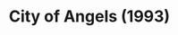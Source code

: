 ---
layout: shows
title: City of Angels (1993)
image:
category:
details:
  Theatre: Theatre Jacksonville
cast:
crew:
  Director: Michael Lipp
external_links:
---